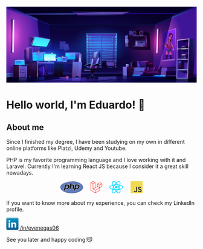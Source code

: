 ![](./img/desk-image.jpg)

# Hello world, I'm Eduardo! 👋 

## About me

Since I finished my degree, I have been studying on my own in different online platforms like Platzi, Udemy and Youtube.

PHP is my favorite programming language and I love working with it and Laravel. Currently I'm learning React JS because I consider it a great skill nowadays.

<p align='center'>
    <img style='' src='./img/php.png' />
     &nbsp; &nbsp;
    <img style='' src='./img/laravel.png' />
     &nbsp; &nbsp;
    <img style='' src='./img/react.png' />
     &nbsp; &nbsp;
    <img style='' src='./img/javascript.png' />
</p>

If you want to know more about my experience, you can check my LinkedIn profile.

<p>
    <a href='https://www.linkedin.com/in/evenegas06/'>
        <img src='./img/linkedin.png' /> /in/evenegas06
    </a>
</p>

See you later and happy coding!😼
